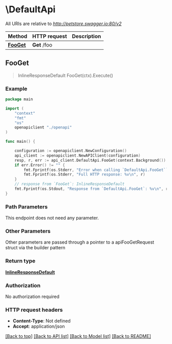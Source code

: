 # \DefaultApi

All URIs are relative to *http://petstore.swagger.io:80/v2*

Method | HTTP request | Description
------------- | ------------- | -------------
[**FooGet**](DefaultApi.md#FooGet) | **Get** /foo | 



## FooGet

> InlineResponseDefault FooGet(ctx).Execute()



### Example

```go
package main

import (
    "context"
    "fmt"
    "os"
    openapiclient "./openapi"
)

func main() {

    configuration := openapiclient.NewConfiguration()
    api_client := openapiclient.NewAPIClient(configuration)
    resp, r, err := api_client.DefaultApi.FooGet(context.Background()).Execute()
    if err.Error() != "" {
        fmt.Fprintf(os.Stderr, "Error when calling `DefaultApi.FooGet``: %v\n", err)
        fmt.Fprintf(os.Stderr, "Full HTTP response: %v\n", r)
    }
    // response from `FooGet`: InlineResponseDefault
    fmt.Fprintf(os.Stdout, "Response from `DefaultApi.FooGet`: %v\n", resp)
}
```

### Path Parameters

This endpoint does not need any parameter.

### Other Parameters

Other parameters are passed through a pointer to a apiFooGetRequest struct via the builder pattern


### Return type

[**InlineResponseDefault**](inline_response_default.md)

### Authorization

No authorization required

### HTTP request headers

- **Content-Type**: Not defined
- **Accept**: application/json

[[Back to top]](#) [[Back to API list]](../README.md#documentation-for-api-endpoints)
[[Back to Model list]](../README.md#documentation-for-models)
[[Back to README]](../README.md)

